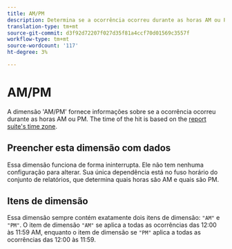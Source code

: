 ```yaml
---
title: AM/PM
description: Determina se a ocorrência ocorreu durante as horas AM ou PM.
translation-type: tm+mt
source-git-commit: d3f92d72207f027d35f81a4ccf70d01569c3557f
workflow-type: tm+mt
source-wordcount: '117'
ht-degree: 3%

---
```



# AM/PM

A dimensão &#39;AM/PM&#39; fornece informações sobre se a ocorrência ocorreu durante as horas AM ou PM. The time of the hit is based on the [report suite&#39;s time zone](/help/admin/admin/general-acct-settings-admin.md).

## Preencher esta dimensão com dados

Essa dimensão funciona de forma ininterrupta. Ele não tem nenhuma configuração para alterar. Sua única dependência está no fuso horário do conjunto de relatórios, que determina quais horas são AM e quais são PM.

## Itens de dimensão

Essa dimensão sempre contém exatamente dois itens de dimensão: `"AM"` e `"PM"`. O item de dimensão `"AM"` se aplica a todas as ocorrências das 12:00 às 11:59 AM, enquanto o item de dimensão se `"PM"` aplica a todas as ocorrências das 12:00 às 11:59.
